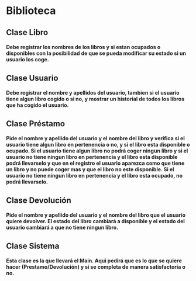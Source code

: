 # Biblioteca

## Clase Libro
#### Debe registrar los nombres de los libros y si estan ocupados o disponibles con la posibilidad de que se pueda modificar su estado si un usuario los coge.

## Clase Usuario
#### Debe registrar el nombre y apellidos del usuario, tambien si el usuario tiene algun libro cogido o si no, y mostrar un historial de todos los libros que ha cogido el usuario.

## Clase Préstamo
#### Pide el nombre y apellido del usuario y el nombre del libro y verifica si el usuario tiene algun libro en pertenencia o no, y si el libro esta disponible o ocupado. Si el usuario tiene algun libro no podrá coger ningun libro y si el usuario no tiene ningun libro en pertenencia y el libro esta disponible podrá llevarselo y que en el registro el usuario aparezca como que tiene un libro y no puede coger mas y que el libro no este disponible. Si el usuario no tiene ningun libro en pertenencia y el libro esta ocupado, no podrá llevarselo.

## Clase Devolución
#### Pide el nombre y apellido del usuario y el nombre del libro que el usuario quiere devolver. El estado del libro cambiará a disponible y el estado del usuario cambiará a que no tiene ningun libro.

## Clase Sistema
#### Esta clase es la que llevará el Main. Aqui pedirá que es lo que se quiere hacer (Prestamo/Devolución) y si se completa de manera satisfactoria o no.


